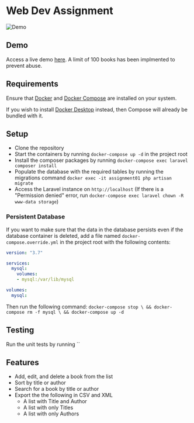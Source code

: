 # Web Dev Assignment
![Demo](https://github.com/nichnet/web-developer-assignment/assets/19955751/05ee8d5f-eccd-485a-aa1f-5941c02b471f)
## Demo
Access a live demo [here](). A limit of 100 books has been implmented to prevent abuse.

## Requirements 
Ensure that [Docker](https://docs.docker.com/get-docker/) and [Docker Compose](https://docs.docker.com/compose/install/) are installed on your system. 

If you wish to install [Docker Desktop](https://docs.docker.com/desktop/) instead, then Compose will already be bundled with it.

## Setup
- Clone the repository
- Start the containers by running `docker-compose up -d` in the project root
- Install the composer packages by running `docker-compose exec laravel composer install`
- Populate the database with the required tables by running the migrations command `docker exec -it assignment01 php artisan migrate`
- Access the Laravel instance on `http://localhost` (If there is a "Permission denied" error, run `docker-compose exec laravel chown -R www-data storage`)

### Persistent Database
If you want to make sure that the data in the database persists even if the database container is deleted, add a file named `docker-compose.override.yml` in the project root with the following contents:
```yml
version: "3.7"

services:
  mysql:
    volumes:
    - mysql:/var/lib/mysql

volumes:
  mysql:
```
Then run the following command: 
`docker-compose stop \ && docker-compose rm -f mysql \ && docker-compose up -d`

## Testing
Run the unit tests by running ``

## Features
- Add, edit, and delete a book from the list
-	Sort by title or author
-	Search for a book by title or author
-	Export the the following in CSV and XML
    - A list with Title and Author
    - A list with only Titles
    - A list with only Authors

